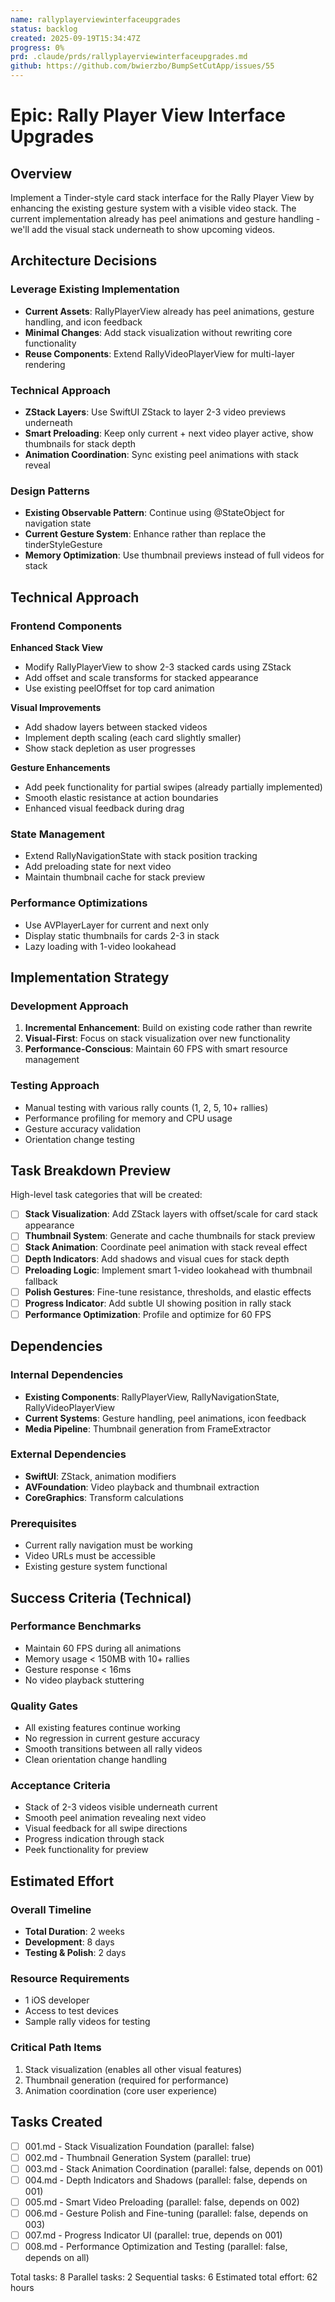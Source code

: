 ```yaml
---
name: rallyplayerviewinterfaceupgrades
status: backlog
created: 2025-09-19T15:34:47Z
progress: 0%
prd: .claude/prds/rallyplayerviewinterfaceupgrades.md
github: https://github.com/bwierzbo/BumpSetCutApp/issues/55
---
```


# Epic: Rally Player View Interface Upgrades

## Overview
Implement a Tinder-style card stack interface for the Rally Player View by enhancing the existing gesture system with a visible video stack. The current implementation already has peel animations and gesture handling - we'll add the visual stack underneath to show upcoming videos.

## Architecture Decisions

### Leverage Existing Implementation
- **Current Assets**: RallyPlayerView already has peel animations, gesture handling, and icon feedback
- **Minimal Changes**: Add stack visualization without rewriting core functionality
- **Reuse Components**: Extend RallyVideoPlayerView for multi-layer rendering

### Technical Approach
- **ZStack Layers**: Use SwiftUI ZStack to layer 2-3 video previews underneath
- **Smart Preloading**: Keep only current + next video player active, show thumbnails for stack depth
- **Animation Coordination**: Sync existing peel animations with stack reveal

### Design Patterns
- **Existing Observable Pattern**: Continue using @StateObject for navigation state
- **Current Gesture System**: Enhance rather than replace the tinderStyleGesture
- **Memory Optimization**: Use thumbnail previews instead of full videos for stack

## Technical Approach

### Frontend Components
**Enhanced Stack View**
- Modify RallyPlayerView to show 2-3 stacked cards using ZStack
- Add offset and scale transforms for stacked appearance
- Use existing peelOffset for top card animation

**Visual Improvements**
- Add shadow layers between stacked videos
- Implement depth scaling (each card slightly smaller)
- Show stack depletion as user progresses

**Gesture Enhancements**
- Add peek functionality for partial swipes (already partially implemented)
- Smooth elastic resistance at action boundaries
- Enhanced visual feedback during drag

### State Management
- Extend RallyNavigationState with stack position tracking
- Add preloading state for next video
- Maintain thumbnail cache for stack preview

### Performance Optimizations
- Use AVPlayerLayer for current and next only
- Display static thumbnails for cards 2-3 in stack
- Lazy loading with 1-video lookahead

## Implementation Strategy

### Development Approach
1. **Incremental Enhancement**: Build on existing code rather than rewrite
2. **Visual-First**: Focus on stack visualization over new functionality
3. **Performance-Conscious**: Maintain 60 FPS with smart resource management

### Testing Approach
- Manual testing with various rally counts (1, 2, 5, 10+ rallies)
- Performance profiling for memory and CPU usage
- Gesture accuracy validation
- Orientation change testing

## Task Breakdown Preview

High-level task categories that will be created:
- [ ] **Stack Visualization**: Add ZStack layers with offset/scale for card stack appearance
- [ ] **Thumbnail System**: Generate and cache thumbnails for stack preview
- [ ] **Stack Animation**: Coordinate peel animation with stack reveal effect
- [ ] **Depth Indicators**: Add shadows and visual cues for stack depth
- [ ] **Preloading Logic**: Implement smart 1-video lookahead with thumbnail fallback
- [ ] **Polish Gestures**: Fine-tune resistance, thresholds, and elastic effects
- [ ] **Progress Indicator**: Add subtle UI showing position in rally stack
- [ ] **Performance Optimization**: Profile and optimize for 60 FPS

## Dependencies

### Internal Dependencies
- **Existing Components**: RallyPlayerView, RallyNavigationState, RallyVideoPlayerView
- **Current Systems**: Gesture handling, peel animations, icon feedback
- **Media Pipeline**: Thumbnail generation from FrameExtractor

### External Dependencies
- **SwiftUI**: ZStack, animation modifiers
- **AVFoundation**: Video playback and thumbnail extraction
- **CoreGraphics**: Transform calculations

### Prerequisites
- Current rally navigation must be working
- Video URLs must be accessible
- Existing gesture system functional

## Success Criteria (Technical)

### Performance Benchmarks
- Maintain 60 FPS during all animations
- Memory usage < 150MB with 10+ rallies
- Gesture response < 16ms
- No video playback stuttering

### Quality Gates
- All existing features continue working
- No regression in current gesture accuracy
- Smooth transitions between all rally videos
- Clean orientation change handling

### Acceptance Criteria
- Stack of 2-3 videos visible underneath current
- Smooth peel animation revealing next video
- Visual feedback for all swipe directions
- Progress indication through stack
- Peek functionality for preview

## Estimated Effort

### Overall Timeline
- **Total Duration**: 2 weeks
- **Development**: 8 days
- **Testing & Polish**: 2 days

### Resource Requirements
- 1 iOS developer
- Access to test devices
- Sample rally videos for testing

### Critical Path Items
1. Stack visualization (enables all other visual features)
2. Thumbnail generation (required for performance)
3. Animation coordination (core user experience)

## Tasks Created
- [ ] 001.md - Stack Visualization Foundation (parallel: false)
- [ ] 002.md - Thumbnail Generation System (parallel: true)
- [ ] 003.md - Stack Animation Coordination (parallel: false, depends on 001)
- [ ] 004.md - Depth Indicators and Shadows (parallel: false, depends on 001)
- [ ] 005.md - Smart Video Preloading (parallel: false, depends on 002)
- [ ] 006.md - Gesture Polish and Fine-tuning (parallel: false, depends on 003)
- [ ] 007.md - Progress Indicator UI (parallel: true, depends on 001)
- [ ] 008.md - Performance Optimization and Testing (parallel: false, depends on all)

Total tasks: 8
Parallel tasks: 2
Sequential tasks: 6
Estimated total effort: 62 hours